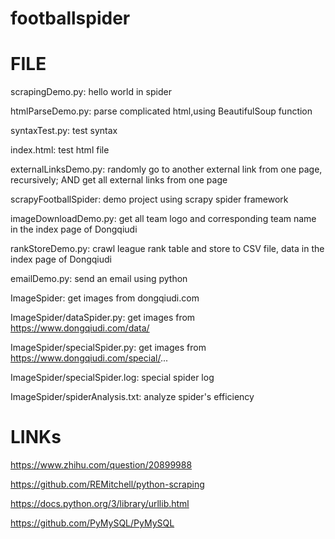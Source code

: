 # footballspider

# FILE

scrapingDemo.py:
hello world in spider

htmlParseDemo.py:
parse complicated html,using BeautifulSoup function

syntaxTest.py:
test syntax

index.html:
test html file

externalLinksDemo.py:
randomly go to another external link from one page, recursively; AND get all external links from one page

scrapyFootballSpider:
demo project using scrapy spider framework

imageDownloadDemo.py:
get all team logo and corresponding team name in the index page of Dongqiudi

rankStoreDemo.py:
crawl league rank table and store to CSV file, data in the index page of Dongqiudi

emailDemo.py:
send an email using python


ImageSpider:
get images from dongqiudi.com

ImageSpider/dataSpider.py:
get images from https://www.dongqiudi.com/data/

ImageSpider/specialSpider.py:
get images from https://www.dongqiudi.com/special/...

ImageSpider/specialSpider.log:
special spider log

ImageSpider/spiderAnalysis.txt:
analyze spider's efficiency

# LINKs

https://www.zhihu.com/question/20899988

https://github.com/REMitchell/python-scraping

https://docs.python.org/3/library/urllib.html

https://github.com/PyMySQL/PyMySQL
